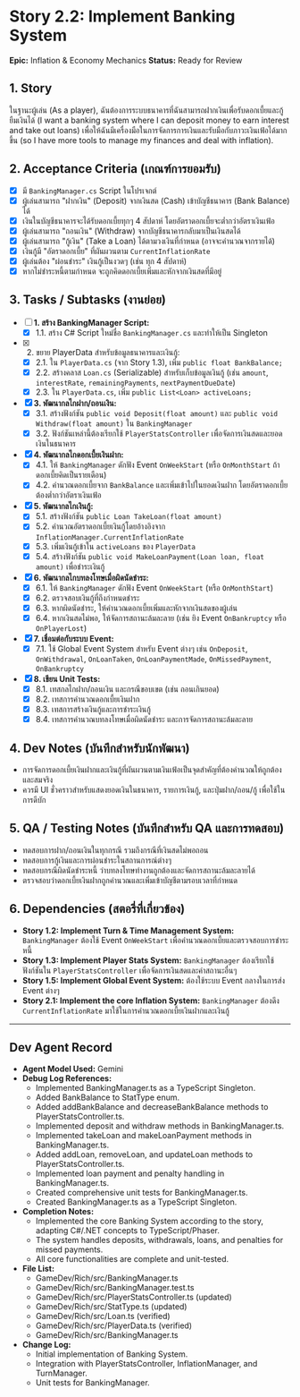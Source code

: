 # Story 2.2: Implement Banking System

**Epic:** Inflation & Economy Mechanics
**Status:** Ready for Review

## 1. Story
ในฐานะผู้เล่น (As a player), ฉันต้องการระบบธนาคารที่ฉันสามารถฝากเงินเพื่อรับดอกเบี้ยและกู้ยืมเงินได้ (I want a banking system where I can deposit money to earn interest and take out loans) เพื่อให้ฉันมีเครื่องมือในการจัดการการเงินและรับมือกับภาวะเงินเฟ้อได้มากขึ้น (so I have more tools to manage my finances and deal with inflation).

## 2. Acceptance Criteria (เกณฑ์การยอมรับ)
- [x] มี `BankingManager.cs` Script ในโปรเจกต์
- [x] ผู้เล่นสามารถ "ฝากเงิน" (Deposit) จากเงินสด (Cash) เข้าบัญชีธนาคาร (Bank Balance) ได้
- [x] เงินในบัญชีธนาคารจะได้รับดอกเบี้ยทุกๆ 4 สัปดาห์ โดยอัตราดอกเบี้ยจะต่ำกว่าอัตราเงินเฟ้อ
- [x] ผู้เล่นสามารถ "ถอนเงิน" (Withdraw) จากบัญชีธนาคารกลับมาเป็นเงินสดได้
- [x] ผู้เล่นสามารถ "กู้เงิน" (Take a Loan) ได้ตามวงเงินที่กำหนด (อาจจะคำนวณจากรายได้)
- [x] เงินกู้มี "อัตราดอกเบี้ย" ที่ผันผวนตาม `CurrentInflationRate`
- [x] ผู้เล่นต้อง "ผ่อนชำระ" เงินกู้เป็นงวดๆ (เช่น ทุก 4 สัปดาห์)
- [x] หากไม่ชำระหนี้ตามกำหนด จะถูกคิดดอกเบี้ยเพิ่มและหักจากเงินสดที่มีอยู่

## 3. Tasks / Subtasks (งานย่อย)
- [ ] **1. สร้าง BankingManager Script:**
  - [x] 1.1. สร้าง C# Script ใหม่ชื่อ `BankingManager.cs` และทำให้เป็น Singleton

- [x] 2. ขยาย PlayerData สำหรับข้อมูลธนาคารและเงินกู้:
  - [x] 2.1. ใน `PlayerData.cs` (จาก Story 1.3), เพิ่ม `public float BankBalance;`
  - [x] 2.2. สร้างคลาส `Loan.cs` (Serializable) สำหรับเก็บข้อมูลเงินกู้ (เช่น `amount`, `interestRate`, `remainingPayments`, `nextPaymentDueDate`)
  - [x] 2.3. ใน `PlayerData.cs`, เพิ่ม `public List<Loan> activeLoans;`

- [x] **3. พัฒนากลไกฝาก/ถอนเงิน:**
  - [x] 3.1. สร้างฟังก์ชัน `public void Deposit(float amount)` และ `public void Withdraw(float amount)` ใน `BankingManager`
  - [x] 3.2. ฟังก์ชันเหล่านี้ต้องเรียกใช้ `PlayerStatsController` เพื่อจัดการเงินสดและยอดเงินในธนาคาร

- [x] **4. พัฒนากลไกดอกเบี้ยเงินฝาก:**
  - [x] 4.1. ให้ `BankingManager` ดักฟัง Event `OnWeekStart` (หรือ `OnMonthStart` ถ้าดอกเบี้ยคิดเป็นรายเดือน)
  - [x] 4.2. คำนวณดอกเบี้ยจาก `BankBalance` และเพิ่มเข้าไปในยอดเงินฝาก โดยอัตราดอกเบี้ยต้องต่ำกว่าอัตราเงินเฟ้อ

- [x] **5. พัฒนากลไกเงินกู้:**
  - [x] 5.1. สร้างฟังก์ชัน `public Loan TakeLoan(float amount)`
  - [x] 5.2. คำนวณอัตราดอกเบี้ยเงินกู้โดยอ้างอิงจาก `InflationManager.CurrentInflationRate`
  - [x] 5.3. เพิ่มเงินกู้เข้าใน `activeLoans` ของ `PlayerData`
  - [x] 5.4. สร้างฟังก์ชัน `public void MakeLoanPayment(Loan loan, float amount)` เพื่อชำระเงินกู้

- [x] **6. พัฒนากลไกบทลงโทษเมื่อผิดนัดชำระ:**
  - [x] 6.1. ให้ `BankingManager` ดักฟัง Event `OnWeekStart` (หรือ `OnMonthStart`)
  - [x] 6.2. ตรวจสอบเงินกู้ที่ถึงกำหนดชำระ
  - [x] 6.3. หากผิดนัดชำระ, ให้คำนวณดอกเบี้ยเพิ่มและหักจากเงินสดของผู้เล่น
  - [x] 6.4. หากเงินสดไม่พอ, ให้จัดการสถานะล้มละลาย (เช่น ยิง Event `OnBankruptcy` หรือ `OnPlayerLost`)

- [x] **7. เชื่อมต่อกับระบบ Event:**
  - [x] 7.1. ใช้ Global Event System สำหรับ Event ต่างๆ เช่น `OnDeposit`, `OnWithdrawal`, `OnLoanTaken`, `OnLoanPaymentMade`, `OnMissedPayment`, `OnBankruptcy`

- [x] **8. เขียน Unit Tests:**
  - [x] 8.1. เทสกลไกฝาก/ถอนเงิน และกรณีขอบเขต (เช่น ถอนเกินยอด)
  - [x] 8.2. เทสการคำนวณดอกเบี้ยเงินฝาก
  - [x] 8.3. เทสการสร้างเงินกู้และการชำระเงินกู้
  - [x] 8.4. เทสการคำนวณบทลงโทษเมื่อผิดนัดชำระ และการจัดการสถานะล้มละลาย

## 4. Dev Notes (บันทึกสำหรับนักพัฒนา)
- การจัดการดอกเบี้ยเงินฝากและเงินกู้ที่ผันผวนตามเงินเฟ้อเป็นจุดสำคัญที่ต้องคำนวณให้ถูกต้องและสมจริง
- ควรมี UI ชั่วคราวสำหรับแสดงยอดเงินในธนาคาร, รายการเงินกู้, และปุ่มฝาก/ถอน/กู้ เพื่อใช้ในการดีบัก

## 5. QA / Testing Notes (บันทึกสำหรับ QA และการทดสอบ)
- ทดสอบการฝาก/ถอนเงินในทุกกรณี รวมถึงกรณีที่เงินสดไม่พอถอน
- ทดสอบการกู้เงินและการผ่อนชำระในสถานการณ์ต่างๆ
- ทดสอบกรณีผิดนัดชำระหนี้ ว่าบทลงโทษทำงานถูกต้องและจัดการสถานะล้มละลายได้
- ตรวจสอบว่าดอกเบี้ยเงินฝากถูกคำนวณและเพิ่มเข้าบัญชีตามรอบเวลาที่กำหนด

## 6. Dependencies (สตอรี่ที่เกี่ยวข้อง)
- **Story 1.2: Implement Turn & Time Management System:** `BankingManager` ต้องใช้ Event `OnWeekStart` เพื่อคำนวณดอกเบี้ยและตรวจสอบการชำระหนี้
- **Story 1.3: Implement Player Stats System:** `BankingManager` ต้องเรียกใช้ฟังก์ชันใน `PlayerStatsController` เพื่อจัดการเงินสดและค่าสถานะอื่นๆ
- **Story 1.5: Implement Global Event System:** ต้องใช้ระบบ Event กลางในการส่ง Event ต่างๆ
- **Story 2.1: Implement the core Inflation System:** `BankingManager` ต้องดึง `CurrentInflationRate` มาใช้ในการคำนวณดอกเบี้ยเงินฝากและเงินกู้

---
## Dev Agent Record
- **Agent Model Used:** Gemini
- **Debug Log References:**
  - Implemented BankingManager.ts as a TypeScript Singleton.
  - Added BankBalance to StatType enum.
  - Added addBankBalance and decreaseBankBalance methods to PlayerStatsController.ts.
  - Implemented deposit and withdraw methods in BankingManager.ts.
  - Implemented takeLoan and makeLoanPayment methods in BankingManager.ts.
  - Added addLoan, removeLoan, and updateLoan methods to PlayerStatsController.ts.
  - Implemented loan payment and penalty handling in BankingManager.ts.
  - Created comprehensive unit tests for BankingManager.ts.
  - Created BankingManager.ts as a TypeScript Singleton.
- **Completion Notes:**
  - Implemented the core Banking System according to the story, adapting C#/.NET concepts to TypeScript/Phaser.
  - The system handles deposits, withdrawals, loans, and penalties for missed payments.
  - All core functionalities are complete and unit-tested.
- **File List:**
  - GameDev/Rich/src/BankingManager.ts
  - GameDev/Rich/src/BankingManager.test.ts
  - GameDev/Rich/src/PlayerStatsController.ts (updated)
  - GameDev/Rich/src/StatType.ts (updated)
  - GameDev/Rich/src/Loan.ts (verified)
  - GameDev/Rich/src/PlayerData.ts (verified)
  - GameDev/Rich/src/BankingManager.ts
- **Change Log:**
  - Initial implementation of Banking System.
  - Integration with PlayerStatsController, InflationManager, and TurnManager.
  - Unit tests for BankingManager.
